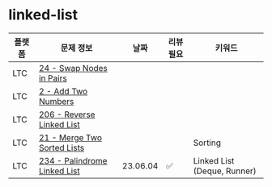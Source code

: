 # linked-list
| 플랫폼 | 문제 정보 | 날짜       | 리뷰 필요 | 키워드   |
|-----|-----|----------|-------|-------|
| LTC | [24 - Swap Nodes in Pairs](https://leetcode.com/problems/swap-nodes-in-pairs/) | | | |
| LTC | [2 - Add Two Numbers](https://leetcode.com/problems/add-two-numbers/) | | | |
| LTC | [206 - Reverse Linked List](https://leetcode.com/problems/reverse-linked-list/) | | | |
| LTC | [21 - Merge Two Sorted Lists](https://leetcode.com/problems/merge-two-sorted-lists/) | | | Sorting |
| LTC | [234 - Palindrome Linked List](https://leetcode.com/problems/palindrome-linked-list/) | 23.06.04 | ✅     | Linked List (Deque, Runner) |
